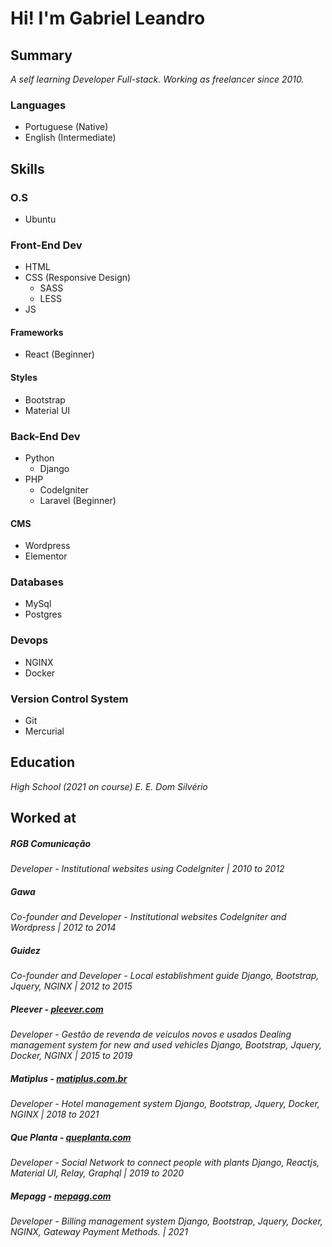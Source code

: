 # Hi! I'm Gabriel Leandro

## Summary

_A self learning Developer Full-stack.
Working as freelancer since 2010._

### Languages
* Portuguese (Native)
* English (Intermediate)

## Skills

### O.S
* Ubuntu

### Front-End Dev
* HTML
* CSS (Responsive Design)
  * SASS
  * LESS
* JS
#### Frameworks
* React (Beginner)
#### Styles
* Bootstrap
* Material UI

### Back-End Dev
* Python
  * Django
* PHP
  * CodeIgniter
  * Laravel (Beginner)
#### CMS
  * Wordpress
  * Elementor

### Databases
* MySql
* Postgres

### Devops
* NGINX
* Docker

### Version Control System
* Git
* Mercurial

## Education

_High School (2021 on course)
E. E. Dom Silvério_

## Worked at

##### RGB Comunicação
_Developer - Institutional websites using CodeIgniter | 2010 to 2012_

##### Gawa
_Co-founder and Developer - Institutional websites
CodeIgniter and Wordpress | 2012 to 2014_

##### Guidez
_Co-founder and Developer - Local establishment guide 
Django, Bootstrap, Jquery, NGINX | 2012 to 2015_

##### Pleever - [pleever.com](pleever.com)
_Developer - Gestão de revenda de veiculos novos e usados
Dealing management system for new and used vehicles 
Django, Bootstrap, Jquery, Docker, NGINX | 2015 to 2019_ 

##### Matiplus - [matiplus.com.br](matiplus.com.br)
_Developer - Hotel management system
Django, Bootstrap, Jquery, Docker, NGINX | 2018 to 2021_

##### Que Planta - [queplanta.com](queplanta.com)
_Developer - Social Network to connect people with plants
Django, Reactjs, Material UI, Relay, Graphql | 2019 to 2020_

##### Mepagg - [mepagg.com](mepagg.com)
_Developer - Billing management system
Django, Bootstrap, Jquery, Docker, NGINX, Gateway Payment Methods. | 2021_
